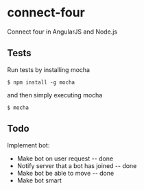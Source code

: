 connect-four
============

Connect four in AngularJS and Node.js


Tests
-----

Run tests by installing mocha

    $ npm install -g mocha

and then simply executing mocha

    $ mocha


Todo
----

Implement bot:

 - Make bot on user request -- done
 - Notify server that a bot has joined -- done
 - Make bot be able to move -- done
 - Make bot smart
